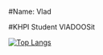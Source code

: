 #Name: Vlad

#KHPI Student
VlADOOSit

[![Top Langs](https://github-readme-stats.vercel.app/api/top-langs/?username=VLADOOSit&layout=compact)](https://github.com/anuraghazra/github-readme-stats)


